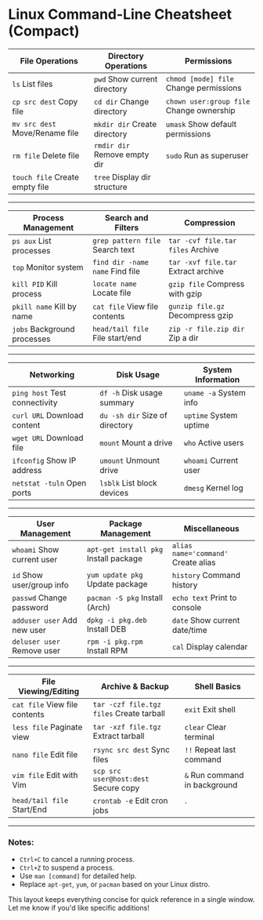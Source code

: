 # Linux Command-Line Cheatsheet (Compact)

| **File Operations**           | **Directory Operations**      | **Permissions**               |
|--------------------------------|-------------------------------|--------------------------------|
| `ls` List files               | `pwd` Show current directory  | `chmod [mode] file` Change permissions |
| `cp src dest` Copy file       | `cd dir` Change directory     | `chown user:group file` Change ownership |
| `mv src dest` Move/Rename file| `mkdir dir` Create directory  | `umask` Show default permissions |
| `rm file` Delete file         | `rmdir dir` Remove empty dir  | `sudo` Run as superuser        |
| `touch file` Create empty file| `tree` Display dir structure  |                                |

---

| **Process Management**        | **Search and Filters**         | **Compression**               |
|--------------------------------|-------------------------------|--------------------------------|
| `ps aux` List processes       | `grep pattern file` Search text | `tar -cvf file.tar files` Archive |
| `top` Monitor system          | `find dir -name name` Find file | `tar -xvf file.tar` Extract archive |
| `kill PID` Kill process       | `locate name` Locate file      | `gzip file` Compress with gzip |
| `pkill name` Kill by name     | `cat file` View file contents  | `gunzip file.gz` Decompress gzip |
| `jobs` Background processes   | `head/tail file` File start/end| `zip -r file.zip dir` Zip a dir |

---

| **Networking**                | **Disk Usage**                | **System Information**         |
|--------------------------------|-------------------------------|---------------------------------|
| `ping host` Test connectivity | `df -h` Disk usage summary    | `uname -a` System info         |
| `curl URL` Download content   | `du -sh dir` Size of directory| `uptime` System uptime         |
| `wget URL` Download file      | `mount` Mount a drive         | `who` Active users             |
| `ifconfig` Show IP address    | `umount` Unmount drive        | `whoami` Current user          |
| `netstat -tuln` Open ports    | `lsblk` List block devices    | `dmesg` Kernel log             |

---

| **User Management**           | **Package Management**        | **Miscellaneous**              |
|--------------------------------|-------------------------------|---------------------------------|
| `whoami` Show current user     | `apt-get install pkg` Install package | `alias name='command'` Create alias |
| `id` Show user/group info      | `yum update pkg` Update package | `history` Command history      |
| `passwd` Change password       | `pacman -S pkg` Install (Arch)| `echo text` Print to console    |
| `adduser user` Add new user    | `dpkg -i pkg.deb` Install DEB | `date` Show current date/time  |
| `deluser user` Remove user     | `rpm -i pkg.rpm` Install RPM  | `cal` Display calendar         |

---

| **File Viewing/Editing**      | **Archive & Backup**          | **Shell Basics**               |
|--------------------------------|-------------------------------|---------------------------------|
| `cat file` View file contents | `tar -czf file.tgz files` Create tarball | `exit` Exit shell            |
| `less file` Paginate view     | `tar -xzf file.tgz` Extract tarball | `clear` Clear terminal        |
| `nano file` Edit file         | `rsync src dest` Sync files    | `!!` Repeat last command       |
| `vim file` Edit with Vim      | `scp src user@host:dest` Secure copy | `&` Run command in background |
| `head/tail file` Start/End    | `crontab -e` Edit cron jobs    | `|` Pipe output                |

---

### Notes:
- `Ctrl+C` to cancel a running process.
- `Ctrl+Z` to suspend a process.
- Use `man [command]` for detailed help.
- Replace `apt-get`, `yum`, or `pacman` based on your Linux distro.

This layout keeps everything concise for quick reference in a single window. Let me know if you'd like specific additions!
